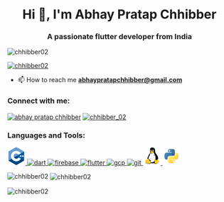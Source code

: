 <h1 align="center">Hi 👋, I'm Abhay Pratap Chhibber</h1>
<h3 align="center">A passionate flutter developer from India</h3>

<p align="left"> <img src="https://komarev.com/ghpvc/?username=chhibber02&label=Profile%20views&color=0e75b6&style=flat" alt="chhibber02" /> </p>

<p align="left"> <a href="https://github.com/ryo-ma/github-profile-trophy"><img src="https://github-profile-trophy.vercel.app/?username=chhibber02" alt="chhibber02" /></a> </p>

- 📫 How to reach me **abhaypratapchhibber@gmail.com**

<h3 align="left">Connect with me:</h3>
<p align="left">
<a href="https://www.linkedin.com/in/abhay-pratap-chhibber-944a80234" target="blank"><img align="center" src="https://raw.githubusercontent.com/rahuldkjain/github-profile-readme-generator/master/src/images/icons/Social/linked-in-alt.svg" alt="abhay pratap chhibber" height="30" width="40" /></a>
<a href="https://www.leetcode.com/chhibber_02" target="blank"><img align="center" src="https://raw.githubusercontent.com/rahuldkjain/github-profile-readme-generator/master/src/images/icons/Social/leet-code.svg" alt="chhibber_02" height="30" width="40" /></a>
</p>

<h3 align="left">Languages and Tools:</h3>
<p align="left"> <a href="https://www.w3schools.com/cpp/" target="_blank" rel="noreferrer"> <img src="https://raw.githubusercontent.com/devicons/devicon/master/icons/cplusplus/cplusplus-original.svg" alt="cplusplus" width="40" height="40"/> </a> <a href="https://dart.dev" target="_blank" rel="noreferrer"> <img src="https://www.vectorlogo.zone/logos/dartlang/dartlang-icon.svg" alt="dart" width="40" height="40"/> </a> <a href="https://firebase.google.com/" target="_blank" rel="noreferrer"> <img src="https://www.vectorlogo.zone/logos/firebase/firebase-icon.svg" alt="firebase" width="40" height="40"/> </a> <a href="https://flutter.dev" target="_blank" rel="noreferrer"> <img src="https://www.vectorlogo.zone/logos/flutterio/flutterio-icon.svg" alt="flutter" width="40" height="40"/> </a> <a href="https://cloud.google.com" target="_blank" rel="noreferrer"> <img src="https://www.vectorlogo.zone/logos/google_cloud/google_cloud-icon.svg" alt="gcp" width="40" height="40"/> </a> <a href="https://git-scm.com/" target="_blank" rel="noreferrer"> <img src="https://www.vectorlogo.zone/logos/git-scm/git-scm-icon.svg" alt="git" width="40" height="40"/> </a> <a href="https://www.linux.org/" target="_blank" rel="noreferrer"> <img src="https://raw.githubusercontent.com/devicons/devicon/master/icons/linux/linux-original.svg" alt="linux" width="40" height="40"/> </a> <a href="https://www.python.org" target="_blank" rel="noreferrer"> <img src="https://raw.githubusercontent.com/devicons/devicon/master/icons/python/python-original.svg" alt="python" width="40" height="40"/> </a> </p>

<p><img align="left" src="https://github-readme-stats.vercel.app/api/top-langs?username=chhibber02&show_icons=true&locale=en&layout=compact&tokyonight" alt="chhibber02" /></p>

<p>&nbsp;<img align="center" src="https://github-readme-stats.vercel.app/api?username=chhibber02&show_icons=true&locale=en&theme=tokyonight" alt="chhibber02" /></p>

<p><img align="center" src="https://github-readme-streak-stats.herokuapp.com/?user=chhibber02&theme=tokyonight" alt="chhibber02" /></p>
